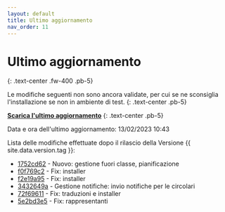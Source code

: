 ```yaml
---
layout: default
title: Ultimo aggiornamento
nav_order: 11
---
```


# Ultimo aggiornamento
{: .text-center .fw-400 .pb-5}

Le modifiche seguenti non sono ancora validate, per cui se ne sconsiglia l'installazione se non in ambiente di test.
{: .text-center .pb-5}

[**Scarica l'ultimo aggiornamento**](https://github.com/iisgiua/giuaschool/releases/download/update-v1.5.2/giuaschool-update-v1.5.2.zip)
{: .text-center .pb-5}

Data e ora dell'ultimo aggiornamento: 13/02/2023 10:43

Lista delle modifiche effettuate dopo il rilascio della Versione {{ site.data.version.tag }}:

- [1752cd62](http://github.com/iisgiua/giuaschool/commit/1752cd6203aeb7272d058a65bd5b8b0531cd39e9) - Nuovo: gestione fuori classe, pianificazione
- [f0f769c2](http://github.com/iisgiua/giuaschool/commit/f0f769c264b552942f1e9a9ada7a2d6711dd67a6) - Fix: installer
- [f2e19a95](http://github.com/iisgiua/giuaschool/commit/f2e19a95d6889882fcfad882a0fcb2832b3b7ca4) - Fix: installer
- [3432649a](http://github.com/iisgiua/giuaschool/commit/3432649a60de26bb8aa206620418c9df18c8ceb0) - Gestione notifiche: invio notifiche per le circolari
- [72f69611](http://github.com/iisgiua/giuaschool/commit/72f69611bd9bd5eb3c5360a116d09f3d94f1b9ff) - Fix: traduzioni e installer
- [5e2bd3e5](http://github.com/iisgiua/giuaschool/commit/5e2bd3e5819432ba66cada669a4a03ef02c911d1) - Fix: rappresentanti

